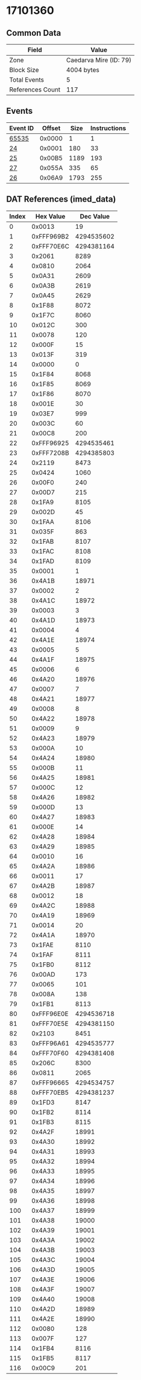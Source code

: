 # 17101360

## Common Data

| Field            | Value                  |
|------------------|------------------------|
| Zone             | Caedarva Mire (ID: 79) |
| Block Size       | 4004 bytes             |
| Total Events     | 5                      |
| References Count | 117                    |

## Events

| Event ID            | Offset   |   Size |   Instructions |
|---------------------|----------|--------|----------------|
| [65535](./65535.md) | 0x0000   |      1 |              1 |
| [24](./24.md)       | 0x0001   |    180 |             33 |
| [25](./25.md)       | 0x00B5   |   1189 |            193 |
| [27](./27.md)       | 0x055A   |    335 |             65 |
| [26](./26.md)       | 0x06A9   |   1793 |            255 |

## DAT References (imed_data)

|   Index | Hex Value   |   Dec Value |
|---------|-------------|-------------|
|       0 | 0x0013      |          19 |
|       1 | 0xFFF969B2  |  4294535602 |
|       2 | 0xFFF70E6C  |  4294381164 |
|       3 | 0x2061      |        8289 |
|       4 | 0x0810      |        2064 |
|       5 | 0x0A31      |        2609 |
|       6 | 0x0A3B      |        2619 |
|       7 | 0x0A45      |        2629 |
|       8 | 0x1F88      |        8072 |
|       9 | 0x1F7C      |        8060 |
|      10 | 0x012C      |         300 |
|      11 | 0x0078      |         120 |
|      12 | 0x000F      |          15 |
|      13 | 0x013F      |         319 |
|      14 | 0x0000      |           0 |
|      15 | 0x1F84      |        8068 |
|      16 | 0x1F85      |        8069 |
|      17 | 0x1F86      |        8070 |
|      18 | 0x001E      |          30 |
|      19 | 0x03E7      |         999 |
|      20 | 0x003C      |          60 |
|      21 | 0x00C8      |         200 |
|      22 | 0xFFF96925  |  4294535461 |
|      23 | 0xFFF7208B  |  4294385803 |
|      24 | 0x2119      |        8473 |
|      25 | 0x0424      |        1060 |
|      26 | 0x00F0      |         240 |
|      27 | 0x00D7      |         215 |
|      28 | 0x1FA9      |        8105 |
|      29 | 0x002D      |          45 |
|      30 | 0x1FAA      |        8106 |
|      31 | 0x035F      |         863 |
|      32 | 0x1FAB      |        8107 |
|      33 | 0x1FAC      |        8108 |
|      34 | 0x1FAD      |        8109 |
|      35 | 0x0001      |           1 |
|      36 | 0x4A1B      |       18971 |
|      37 | 0x0002      |           2 |
|      38 | 0x4A1C      |       18972 |
|      39 | 0x0003      |           3 |
|      40 | 0x4A1D      |       18973 |
|      41 | 0x0004      |           4 |
|      42 | 0x4A1E      |       18974 |
|      43 | 0x0005      |           5 |
|      44 | 0x4A1F      |       18975 |
|      45 | 0x0006      |           6 |
|      46 | 0x4A20      |       18976 |
|      47 | 0x0007      |           7 |
|      48 | 0x4A21      |       18977 |
|      49 | 0x0008      |           8 |
|      50 | 0x4A22      |       18978 |
|      51 | 0x0009      |           9 |
|      52 | 0x4A23      |       18979 |
|      53 | 0x000A      |          10 |
|      54 | 0x4A24      |       18980 |
|      55 | 0x000B      |          11 |
|      56 | 0x4A25      |       18981 |
|      57 | 0x000C      |          12 |
|      58 | 0x4A26      |       18982 |
|      59 | 0x000D      |          13 |
|      60 | 0x4A27      |       18983 |
|      61 | 0x000E      |          14 |
|      62 | 0x4A28      |       18984 |
|      63 | 0x4A29      |       18985 |
|      64 | 0x0010      |          16 |
|      65 | 0x4A2A      |       18986 |
|      66 | 0x0011      |          17 |
|      67 | 0x4A2B      |       18987 |
|      68 | 0x0012      |          18 |
|      69 | 0x4A2C      |       18988 |
|      70 | 0x4A19      |       18969 |
|      71 | 0x0014      |          20 |
|      72 | 0x4A1A      |       18970 |
|      73 | 0x1FAE      |        8110 |
|      74 | 0x1FAF      |        8111 |
|      75 | 0x1FB0      |        8112 |
|      76 | 0x00AD      |         173 |
|      77 | 0x0065      |         101 |
|      78 | 0x008A      |         138 |
|      79 | 0x1FB1      |        8113 |
|      80 | 0xFFF96E0E  |  4294536718 |
|      81 | 0xFFF70E5E  |  4294381150 |
|      82 | 0x2103      |        8451 |
|      83 | 0xFFF96A61  |  4294535777 |
|      84 | 0xFFF70F60  |  4294381408 |
|      85 | 0x206C      |        8300 |
|      86 | 0x0811      |        2065 |
|      87 | 0xFFF96665  |  4294534757 |
|      88 | 0xFFF70EB5  |  4294381237 |
|      89 | 0x1FD3      |        8147 |
|      90 | 0x1FB2      |        8114 |
|      91 | 0x1FB3      |        8115 |
|      92 | 0x4A2F      |       18991 |
|      93 | 0x4A30      |       18992 |
|      94 | 0x4A31      |       18993 |
|      95 | 0x4A32      |       18994 |
|      96 | 0x4A33      |       18995 |
|      97 | 0x4A34      |       18996 |
|      98 | 0x4A35      |       18997 |
|      99 | 0x4A36      |       18998 |
|     100 | 0x4A37      |       18999 |
|     101 | 0x4A38      |       19000 |
|     102 | 0x4A39      |       19001 |
|     103 | 0x4A3A      |       19002 |
|     104 | 0x4A3B      |       19003 |
|     105 | 0x4A3C      |       19004 |
|     106 | 0x4A3D      |       19005 |
|     107 | 0x4A3E      |       19006 |
|     108 | 0x4A3F      |       19007 |
|     109 | 0x4A40      |       19008 |
|     110 | 0x4A2D      |       18989 |
|     111 | 0x4A2E      |       18990 |
|     112 | 0x0080      |         128 |
|     113 | 0x007F      |         127 |
|     114 | 0x1FB4      |        8116 |
|     115 | 0x1FB5      |        8117 |
|     116 | 0x00C9      |         201 |
